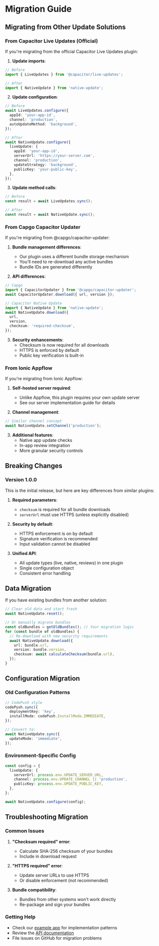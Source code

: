 # Migration Guide

## Migrating from Other Update Solutions

### From Capacitor Live Updates (Official)

If you're migrating from the official Capacitor Live Updates plugin:

1. **Update imports**:

```typescript
// Before
import { LiveUpdates } from '@capacitor/live-updates';

// After
import { NativeUpdate } from 'native-update';
```

2. **Update configuration**:

```typescript
// Before
await LiveUpdates.configure({
  appId: 'your-app-id',
  channel: 'production',
  autoUpdateMethod: 'background',
});

// After
await NativeUpdate.configure({
  liveUpdate: {
    appId: 'your-app-id',
    serverUrl: 'https://your-server.com',
    channel: 'production',
    updateStrategy: 'background',
    publicKey: 'your-public-key',
  },
});
```

3. **Update method calls**:

```typescript
// Before
const result = await LiveUpdates.sync();

// After
const result = await NativeUpdate.sync();
```

### From Capgo Capacitor Updater

If you're migrating from @capgo/capacitor-updater:

1. **Bundle management differences**:
   - Our plugin uses a different bundle storage mechanism
   - You'll need to re-download any active bundles
   - Bundle IDs are generated differently

2. **API differences**:

```typescript
// Capgo
import { CapacitorUpdater } from '@capgo/capacitor-updater';
await CapacitorUpdater.download({ url, version });

// Capacitor Native Update
import { NativeUpdate } from 'native-update';
await NativeUpdate.download({
  url,
  version,
  checksum: 'required-checksum',
});
```

3. **Security enhancements**:
   - Checksum is now required for all downloads
   - HTTPS is enforced by default
   - Public key verification is built-in

### From Ionic Appflow

If you're migrating from Ionic Appflow:

1. **Self-hosted server required**:
   - Unlike Appflow, this plugin requires your own update server
   - See our server implementation guide for details

2. **Channel management**:

```typescript
// Similar channel concept
await NativeUpdate.setChannel('production');
```

3. **Additional features**:
   - Native app update checks
   - In-app review integration
   - More granular security controls

## Breaking Changes

### Version 1.0.0

This is the initial release, but here are key differences from similar plugins:

1. **Required parameters**:
   - `checksum` is required for all bundle downloads
   - `serverUrl` must use HTTPS (unless explicitly disabled)

2. **Security by default**:
   - HTTPS enforcement is on by default
   - Signature verification is recommended
   - Input validation cannot be disabled

3. **Unified API**:
   - All update types (live, native, reviews) in one plugin
   - Single configuration object
   - Consistent error handling

## Data Migration

If you have existing bundles from another solution:

```typescript
// Clear old data and start fresh
await NativeUpdate.reset();

// Or manually migrate bundles
const oldBundles = getOldBundles(); // Your migration logic
for (const bundle of oldBundles) {
  // Re-download with new security requirements
  await NativeUpdate.download({
    url: bundle.url,
    version: bundle.version,
    checksum: await calculateChecksum(bundle.url),
  });
}
```

## Configuration Migration

### Old Configuration Patterns

```typescript
// CodePush style
codePush.sync({
  deploymentKey: 'key',
  installMode: codePush.InstallMode.IMMEDIATE,
});

// Convert to:
await NativeUpdate.sync({
  updateMode: 'immediate',
});
```

### Environment-Specific Config

```typescript
const config = {
  liveUpdate: {
    serverUrl: process.env.UPDATE_SERVER_URL,
    channel: process.env.UPDATE_CHANNEL || 'production',
    publicKey: process.env.UPDATE_PUBLIC_KEY,
  },
};

await NativeUpdate.configure(config);
```

## Troubleshooting Migration

### Common Issues

1. **"Checksum required" error**:
   - Calculate SHA-256 checksum of your bundles
   - Include in download request

2. **"HTTPS required" error**:
   - Update server URLs to use HTTPS
   - Or disable enforcement (not recommended)

3. **Bundle compatibility**:
   - Bundles from other systems won't work directly
   - Re-package and sign your bundles

### Getting Help

- Check our [example app](../example) for implementation patterns
- Review the [API documentation](../API.md)
- File issues on GitHub for migration problems
